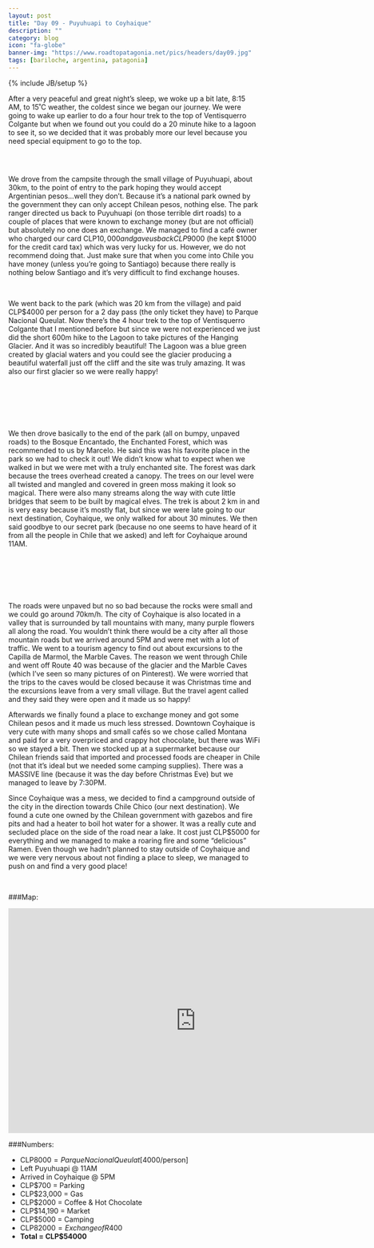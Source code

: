 ```yaml
---
layout: post
title: "Day 09 - Puyuhuapi to Coyhaique"
description: ""
category: blog
icon: "fa-globe"
banner-img: "https://www.roadtopatagonia.net/pics/headers/day09.jpg"
tags: [bariloche, argentina, patagonia]
---
```

{% include JB/setup %}


After a very peaceful and great night’s sleep, we woke up a bit late, 8:15 AM,  to 15˚C weather, the coldest since we began our journey. We were going to wake up earlier to do a four hour trek to the top of Ventisquerro Colgante but when we found out you could do a 20 minute hike to a lagoon to see it, so we decided that it was probably more our level because you need special equipment to go to the top.

<figure>
	<a class="fancybox" rel="one"  href="{{ site.pics.days }}/day09/pic01_o.jpg"><img src="{{ site.pics.days }}/day09/pic01.jpg" alt=""></a>
</figure>

<figure class="third">
	<a class="fancybox" rel="one" href="{{ site.pics.days }}/day09/pic02_o.jpg"><img src="{{ site.pics.days }}/day09/pic02_tb.jpg" alt=""></a>
	<a class="fancybox" rel="one" href="{{ site.pics.days }}/day09/pic03_o.jpg"><img src="{{ site.pics.days }}/day09/pic03_tb.jpg" alt=""></a>
	<a class="fancybox" rel="one" href="{{ site.pics.days }}/day09/pic04_o.jpg"><img src="{{ site.pics.days }}/day09/pic04_tb.jpg" alt=""></a>
</figure>

We drove from the campsite through the small village of Puyuhuapi, about 30km, to the point of entry to the park hoping they would accept Argentinian pesos…well they don’t. Because it’s a national park owned by the government they can only accept Chilean pesos, nothing else. The park ranger directed us back to Puyuhuapi (on those terrible dirt roads) to a couple of places that were known to exchange money (but are not official) but absolutely no one does an exchange. We managed to find a café owner who charged our card CLP$10,000 and gave us back CLP$9000 (he kept $1000 for the credit card tax) which was very lucky for us. However, we do not  recommend doing that. Just make sure that when you come into Chile you have money (unless you’re going to Santiago) because there really is nothing below Santiago and it’s very difficult to find exchange houses. 

<figure class="third">
	<a class="fancybox" rel="two" href="{{ site.pics.days }}/day09/pic05_o.jpg"><img src="{{ site.pics.days }}/day09/pic05_tb.jpg" alt=""></a>
	<a class="fancybox" rel="two" href="{{ site.pics.days }}/day09/pic06_o.jpg"><img src="{{ site.pics.days }}/day09/pic06_tb.jpg" alt=""></a>
	<a class="fancybox" rel="two" href="{{ site.pics.days }}/day09/pic07_o.jpg"><img src="{{ site.pics.days }}/day09/pic07_tb.jpg" alt=""></a>
</figure>


We went back to the park (which was 20 km from the village) and paid CLP$4000 per person for a 2 day pass (the only ticket they have) to Parque Nacional Queulat. Now there’s the 4 hour trek to the top of Ventisquerro Colgante that I mentioned before but since we were not experienced we just did the short 600m hike to the Lagoon to take pictures of the Hanging Glacier. And it was so incredibly beautiful! The Lagoon was a blue green created by glacial waters and you could see the glacier producing a beautiful waterfall just off the cliff and the site was truly amazing. It was also our first glacier so we were really happy!

<figure class="third">
	<a class="fancybox" rel="three" href="{{ site.pics.days }}/day09/pic08_o.jpg"><img src="{{ site.pics.days }}/day09/pic08_tb.jpg" alt=""></a>
	<a class="fancybox" rel="three" href="{{ site.pics.days }}/day09/pic09_o.jpg"><img src="{{ site.pics.days }}/day09/pic09_tb.jpg" alt=""></a>
	<a class="fancybox" rel="three" href="{{ site.pics.days }}/day09/pic10_o.jpg"><img src="{{ site.pics.days }}/day09/pic10_tb.jpg" alt=""></a>
</figure>

<figure class="third">
	<a class="fancybox" rel="three" href="{{ site.pics.days }}/day09/pic11_o.jpg"><img src="{{ site.pics.days }}/day09/pic11_tb.jpg" alt=""></a>
	<a class="fancybox" rel="three" href="{{ site.pics.days }}/day09/pic12_o.jpg"><img src="{{ site.pics.days }}/day09/pic12_tb.jpg" alt=""></a>
	<a class="fancybox" rel="three" href="{{ site.pics.days }}/day09/pic13_o.jpg"><img src="{{ site.pics.days }}/day09/pic13_tb.jpg" alt=""></a>
</figure>

<figure class="third">
	<a class="fancybox" rel="three" href="{{ site.pics.days }}/day09/pic14_o.jpg"><img src="{{ site.pics.days }}/day09/pic14_tb.jpg" alt=""></a>
	<a class="fancybox" rel="three" href="{{ site.pics.days }}/day09/pic15_o.jpg"><img src="{{ site.pics.days }}/day09/pic15_tb.jpg" alt=""></a>
	<a class="fancybox" rel="three" href="{{ site.pics.days }}/day09/pic16_o.jpg"><img src="{{ site.pics.days }}/day09/pic16_tb.jpg" alt=""></a>
</figure>


We then drove basically to the end of the park (all on bumpy, unpaved roads)  to the Bosque Encantado, the Enchanted Forest, which was recommended to us by Marcelo. He said this was his favorite place in the park so we had to check it out! We didn’t know what to expect when we walked in but we were met with a truly enchanted site. The forest was dark because the trees overhead created a canopy. The trees on our level were all twisted and mangled and covered in green moss making it look so magical. There were also many streams along the way with cute little bridges that seem to be built by magical elves. The trek is about 2 km in and is very easy because it’s mostly flat, but since we were late going to our next destination, Coyhaique, we only walked for about 30 minutes. We then said goodbye to our secret park (because no one seems to have heard of it from all the people in Chile that we asked) and left for Coyhaique around 11AM.

<figure class="third">
	<a class="fancybox" rel="four" href="{{ site.pics.days }}/day09/pic17_o.jpg"><img src="{{ site.pics.days }}/day09/pic17_tb.jpg" alt=""></a>
	<a class="fancybox" rel="four" href="{{ site.pics.days }}/day09/pic18_o.jpg"><img src="{{ site.pics.days }}/day09/pic18_tb.jpg" alt=""></a>
	<a class="fancybox" rel="four" href="{{ site.pics.days }}/day09/pic19_o.jpg"><img src="{{ site.pics.days }}/day09/pic19_tb.jpg" alt=""></a>
</figure>

<figure class="third">
	<a class="fancybox" rel="four" href="{{ site.pics.days }}/day09/pic20_o.jpg"><img src="{{ site.pics.days }}/day09/pic20_tb.jpg" alt=""></a>
	<a class="fancybox" rel="four" href="{{ site.pics.days }}/day09/pic21_o.jpg"><img src="{{ site.pics.days }}/day09/pic21_tb.jpg" alt=""></a>
	<a class="fancybox" rel="four" href="{{ site.pics.days }}/day09/pic22_o.jpg"><img src="{{ site.pics.days }}/day09/pic22_tb.jpg" alt=""></a>
</figure>

<figure class="third">
	<a class="fancybox" rel="four" href="{{ site.pics.days }}/day09/pic23_o.jpg"><img src="{{ site.pics.days }}/day09/pic23_tb.jpg" alt=""></a>
	<a class="fancybox" rel="four" href="{{ site.pics.days }}/day09/pic24_o.jpg"><img src="{{ site.pics.days }}/day09/pic24_tb.jpg" alt=""></a>
	<a class="fancybox" rel="four" href="{{ site.pics.days }}/day09/pic25_o.jpg"><img src="{{ site.pics.days }}/day09/pic25_tb.jpg" alt=""></a>
</figure>

The roads were unpaved but no so bad because the rocks were small and we could go around 70km/h. The city of Coyhaique is also located in a valley that is surrounded by tall mountains with many, many purple flowers all along the road. You wouldn’t think there would be a city after all those mountain roads but we arrived around 5PM and were met with a lot of traffic. We went to a tourism agency to find out about excursions to the Capilla de Marmol, the Marble Caves. The reason we went through Chile and went off Route 40 was because of the glacier and the Marble Caves (which I’ve seen so many pictures of on Pinterest). We were worried that the trips to the caves would be closed because it was Christmas time and the excursions leave from a very small village. But the travel agent called and they said they were open and it made us so happy! 

Afterwards we finally found a place to exchange money and got some Chilean pesos and it made us much less stressed. Downtown Coyhaique is very cute with many shops and small cafés so we chose called Montana and paid for a very overpriced and crappy hot chocolate, but there was WiFi so we stayed a bit. Then we stocked up at a supermarket because our Chilean friends said that imported and processed foods are cheaper in Chile (not that it’s ideal but we needed some camping supplies). There was a MASSIVE line (because it was the day before Christmas Eve) but we managed to leave by 7:30PM.

Since Coyhaique was a mess, we decided to find a campground outside of the city in the direction towards Chile Chico (our next destination). We found a cute one owned by the Chilean government with gazebos and fire pits and had a heater to boil hot water for a shower. It was a really cute and secluded place on the side of the road near a lake. It cost just CLP$5000 for everything and we managed to make a roaring fire and some “delicious” Ramen. Even though we hadn’t planned to stay outside of Coyhaique and we were very nervous about not finding a place to sleep, we managed to push on and find a very good place!

<figure class="third">
	<a class="fancybox" rel="five" href="{{ site.pics.days }}/day09/pic27_o.jpg"><img src="{{ site.pics.days }}/day09/pic27_tb.jpg" alt=""></a>
	<a class="fancybox" rel="five" href="{{ site.pics.days }}/day09/pic28_o.jpg"><img src="{{ site.pics.days }}/day09/pic28_tb.jpg" alt=""></a>
	<a class="fancybox" rel="five" href="{{ site.pics.days }}/day09/pic29_o.jpg"><img src="{{ site.pics.days }}/day09/pic29_tb.jpg" alt=""></a>
</figure>

###Map:

<iframe src="https://www.google.com/maps/embed?pb=!1m29!1m12!1m3!1d722930.4881060992!2d-72.84495255370479!3d-44.94474090814597!2m3!1f0!2f0!3f0!3m2!1i1024!2i768!4f13.1!4m14!1i0!3e0!4m5!1s0xbdf4e3f7cdb01511%3A0xc72091164f627a4!2sPuyuhuapi!3m2!1d-44.3334!2d-72.5968!4m5!1s0xbdf2d9707a606cb7%3A0x4585918d052fa581!2sCoihaique%2C+Ais%C3%A9n+Region%2C+Chile!3m2!1d-45.569739999999996!2d-72.0657729!5e0!3m2!1spt-BR!2s!4v1394997943510" width="750" height="450" frameborder="0" style="border:0">>&nbsp;</iframe>

###Numbers:

* CLP$8000 = Parque Nacional Queulat [$4000/person]
* Left Puyuhuapi @ 11AM
* Arrived in Coyhaique @ 5PM
* CLP$700 = Parking
* CLP$23,000 = Gas
* CLP$2000 = Coffee & Hot Chocolate
* CLP$14,190 = Market
* CLP$5000 = Camping
* CLP$82000 = Exchange of R$400
* **Total = CLP$54000**
